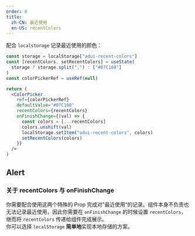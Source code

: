 ```yaml
---
order: 0
title:
  zh-CN: 最近使用
  en-US: recentColors
---
```


配合 `localstorage` 记录最近使用的颜色：

```jsx
const storage = localStorage["adui-recent-colors"]
const [recentColors, setRecentColors] = useState(
  storage ? storage.split(",") : ["#07C160"]
)
const colorPickerRef = useRef(null)

return (
  <ColorPicker
    ref={colorPickerRef}
    defaultValue="#07C160"
    recentColors={recentColors}
    onFinishChange={(val) => {
      const colors = [...recentColors]
      colors.unshift(val)
      localStorage.setItem("adui-recent-colors", colors)
      setRecentColors(colors)
    }}
  />
)
```

## Alert

### 关于 recentColors 与 onFinishChange

你需要配合使用这两个特殊的 Prop 完成对”最近使用“的记录。组件本身不负责也无法记录最近使用，因此你需要在 `onFinishChange` 的时候设置 `recentColors`，继而将 `recentColors` 传递给组件完成展示。  
你可以选择 `localStorage` **简单地**实现本地存储的方案。
